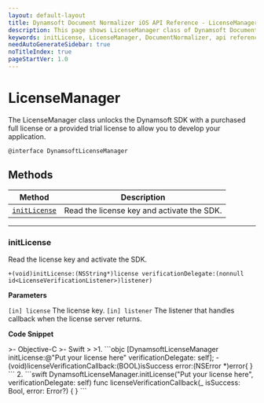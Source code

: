 ```yaml
---
layout: default-layout
title: Dynamsoft Document Normalizer iOS API Reference - LicenseManager class
description: This page shows LicenseManager class of Dynamsoft Document Normalizer for iOS SDK.
keywords: initLicense, LicenseManager, DocumentNormalizer, api reference, ios
needAutoGenerateSidebar: true
noTitleIndex: true
pageStartVer: 1.0
---
```


# LicenseManager

The LicenseManager class unlocks the Dynamsoft SDK with a purchased full license or a provided trial license to allow you to develop your application.

```objc
@interface DynamsoftLicenseManager
```

## Methods

  | Method               | Description |
  |----------------------|-------------|
  | [`initLicense`](#initlicense) | Read the license key and activate the SDK. |

  ---

### initLicense

Read the license key and activate the SDK.

```objc
+(void)initLicense:(NSString*)license verificationDelegate:(nonnull id<LicenseVerificationListener>)listener)
```

**Parameters**

`[in] license` The license key.
`[in] listener` The listener that handles callback when the license server returns.

**Code Snippet**

<div class="sample-code-prefix"></div>
>- Objective-C
>- Swift
>
>1. 
```objc
[DynamsoftLicenseManager initLicense:@"Put your license here" verificationDelegate: self];
- (void)licenseVerificationCallback:(BOOL)isSuccess error:(NSError *)error{
}
```
2. 
```swift
DynamsoftLicenseManager.initLicense("Put your license here", verificationDelegate: self)
func licenseVerificationCallback(_ isSuccess: Bool, error: Error?) {
}
```
